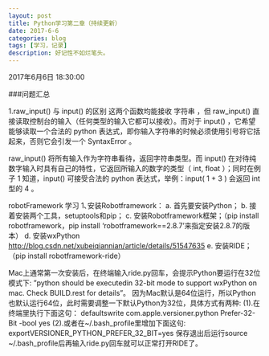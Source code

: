 ```yaml
---
layout: post
title: Python学习第二章（持续更新）
date: 2017-6-6
categories: blog
tags: [学习，记录]
description: 好记性不如烂笔头。
---
```




2017年6月6日 18:30:00 

###问题汇总 

1.raw_input() 与 input() 的区别
这两个函数均能接收 字符串 ，但 raw_input() 直接读取控制台的输入（任何类型的输入它都可以接收）。而对于 input() ，它希望能够读取一个合法的 python 表达式，即你输入字符串的时候必须使用引号将它括起来，否则它会引发一个 SyntaxError 。

raw_input() 将所有输入作为字符串看待，返回字符串类型。而 input() 在对待纯数字输入时具有自己的特性，它返回所输入的数字的类型（ int, float ）；同时在例子 1 知道，input() 可接受合法的 python 表达式，举例：input( 1 + 3 ) 会返回 int 型的 4 。


robotFramework 学习
1､安装Robotframework：
a. 首先要安装Python；
b. 接着安装两个工具，setuptools和pip；
c. 安装Robotframework框架；（pip install robotframework，pip install ‘robotframework==2.8.7’来指定安装2.8.7的版本）
d. 安装wxPython
http://blog.csdn.net/xubeiqiannian/article/details/51547635
e. 安装RIDE；（pip install robotframework-ride）

Mac上通常第一次安装后，在终端输入ride.py回车，会提示Python要运行在32位模式下: ”python should be executedin 32-bit mode to support wxPython on mac. Check BUILD.rest for details”。
因为Mac默认是64位运行，所以Python也默认运行64位，此时需要调整一下默认Python为32位，具体方式有两种:
(1).在终端里执行下面这句：
defaultswrite com.apple.versioner.python Prefer-32-Bit -bool yes
(2).或者在~/.bash_profile里增加下面这句:
exportVERSIONER_PYTHON_PREFER_32_BIT=yes
保存退出后运行source ~/.bash_profile后再输入ride.py回车就可以正常打开RIDE了。

